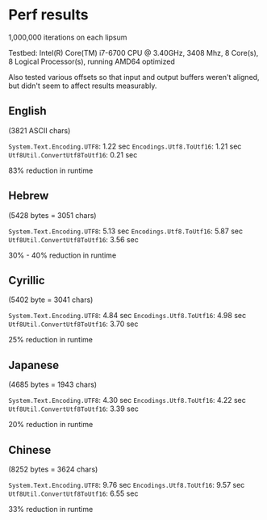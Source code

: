 # Perf results

1,000,000 iterations on each lipsum

Testbed: Intel(R) Core(TM) i7-6700 CPU @ 3.40GHz, 3408 Mhz, 8 Core(s), 8 Logical Processor(s), running AMD64 optimized

Also tested various offsets so that input and output buffers weren't aligned, but didn't seem to affect results measurably.

## English

(3821 ASCII chars)

`System.Text.Encoding.UTF8`: 1.22 sec
`Encodings.Utf8.ToUtf16`: 1.21 sec
`Utf8Util.ConvertUtf8ToUtf16`: 0.21 sec

83% reduction in runtime

## Hebrew

(5428 bytes = 3051 chars)

`System.Text.Encoding.UTF8`: 5.13 sec
`Encodings.Utf8.ToUtf16`: 5.87 sec
`Utf8Util.ConvertUtf8ToUtf16`: 3.56 sec

30% - 40% reduction in runtime

## Cyrillic

(5402 byte = 3041 chars)

`System.Text.Encoding.UTF8`: 4.84 sec
`Encodings.Utf8.ToUtf16`: 4.98 sec
`Utf8Util.ConvertUtf8ToUtf16`: 3.70 sec

25% reduction in runtime

## Japanese

(4685 bytes = 1943 chars)

`System.Text.Encoding.UTF8`: 4.30 sec
`Encodings.Utf8.ToUtf16`: 4.22 sec
`Utf8Util.ConvertUtf8ToUtf16`: 3.39 sec

20% reduction in runtime

## Chinese

(8252 bytes = 3624 chars)

`System.Text.Encoding.UTF8`: 9.76 sec
`Encodings.Utf8.ToUtf16`: 9.57 sec
`Utf8Util.ConvertUtf8ToUtf16`: 6.55 sec

33% reduction in runtime
